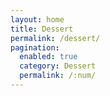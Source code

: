 ```yaml
---
layout: home
title: Dessert
permalink: /dessert/
pagination: 
  enabled: true
  category: Dessert
  permalink: /:num/
---
```

